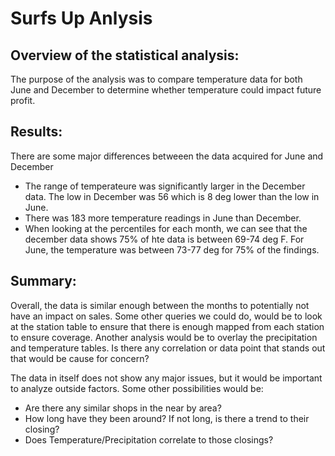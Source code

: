 # Surfs Up Anlysis 

## Overview of the statistical analysis:

The purpose of the analysis was to compare temperature data for both June and December to determine whether temperature could impact future profit. 

## Results:

There are some major differences betweeen the data acquired for June and December 

- The range of temperateure was significantly larger in the December data. The low in December was 56 which is 8 deg lower than the low in June. 
- There was 183 more temperature readings in June than December. 
- When looking at the percentiles for each month, we can see that the december data shows 75% of hte data is between 69-74 deg F. For June, the temperature was  between 73-77 deg for 75% of the findings. 


## Summary:

Overall, the data is similar enough between the months to potentially not have an impact on sales. Some other queries we could do, would be to look at the station table to ensure that there is enough mapped from each station to ensure coverage. Another analysis would be to overlay the precipitation and temperature tables. Is there any correlation or data point that stands out that would be cause for concern? 

The data in itself does not show any major issues, but it would be important to analyze outside factors. Some other possibilities would be:

- Are there any similar shops in the near by area? 
- How long have they been around? If not long, is there a trend to their closing? 
- Does Temperature/Precipitation correlate to those closings? 

